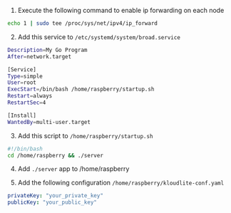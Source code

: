 1. Execute the following command to enable ip forwarding on each node

```bash
echo 1 | sudo tee /proc/sys/net/ipv4/ip_forward
```

2. Add this service to `/etc/systemd/system/broad.service`
```bash
Description=My Go Program
After=network.target

[Service]
Type=simple
User=root
ExecStart=/bin/bash /home/raspberry/startup.sh
Restart=always
RestartSec=4

[Install]
WantedBy=multi-user.target
```

3. Add this script to `/home/raspberry/startup.sh`
```bash
#!/bin/bash
cd /home/raspberry && ./server
```

4. Add `./server` app to /home/raspberry

5. Add the following configuration `/home/raspberry/kloudlite-conf.yaml`
```yaml
privateKey: "your_private_key"
publicKey: "your_public_key"
```
